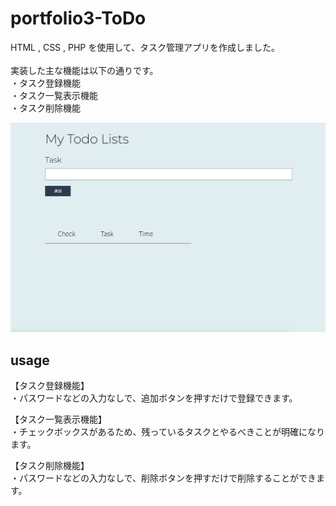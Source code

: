 # portfolio3-ToDo
HTML , CSS  , PHP を使用して、タスク管理アプリを作成しました。<br>
<br>
実装した主な機能は以下の通りです。<br>
・タスク登録機能<br>
・タスク一覧表示機能<br>
・タスク削除機能<br>

![uploads](./uploads/readme_todo.png)

## usage
【タスク登録機能】<br>
・パスワードなどの入力なしで、追加ボタンを押すだけで登録できます。

【タスク一覧表示機能】<br>
・チェックボックスがあるため、残っているタスクとやるべきことが明確になります。

【タスク削除機能】<br>
・パスワードなどの入力なしで、削除ボタンを押すだけで削除することができます。
